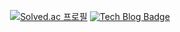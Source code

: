 

<div align="center">
  
[![Solved.ac 프로필](http://mazassumnida.wtf/api/mini/generate_badge?boj=jeongdalma)](https://solved.ac/jeongdalma)
[![Tech Blog Badge](http://img.shields.io/badge/-%20Blog-black?style=flat-square&logo=github&link=https://jdalma.github.io/)](https://jdalma.github.io/)
  
</div>
  
<!--
**jdalma/jdalma** is a ✨ _special_ ✨ repository because its `README.md` (this file) appears on your GitHub profile.

Here are some ideas to get you started:

- 🔭 I’m currently working on ...
- 🌱 I’m currently learning ...
- 👯 I’m looking to collaborate on ...
- 🤔 I’m looking for help with ...
- 💬 Ask me about ...
- 📫 How to reach me: ...
- 😄 Pronouns: ...
- ⚡ Fun fact: ...
-->
